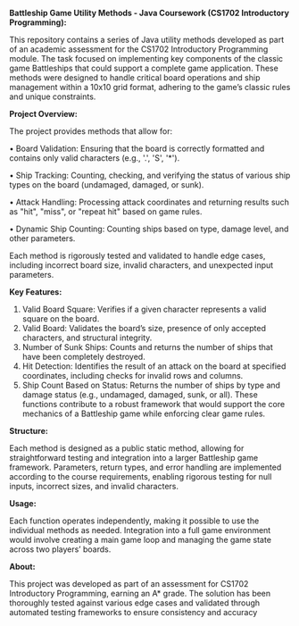 **Battleship Game Utility Methods - Java Coursework (CS1702 Introductory Programming):**

This repository contains a series of Java utility methods developed as part of an academic assessment for the CS1702 Introductory Programming module. The task focused on implementing key components of the classic game Battleships that could support a complete game application. These methods were designed to handle critical board operations and ship management within a 10x10 grid format, adhering to the game’s classic rules and unique constraints.

**Project Overview:**

The project provides methods that allow for:

•	Board Validation: Ensuring that the board is correctly formatted and contains only valid characters (e.g., '.', 'S', '*').

•	Ship Tracking: Counting, checking, and verifying the status of various ship types on the board (undamaged, damaged, or sunk).

•	Attack Handling: Processing attack coordinates and returning results such as "hit", "miss", or "repeat hit" based on game rules.

•	Dynamic Ship Counting: Counting ships based on type, damage level, and other parameters.

Each method is rigorously tested and validated to handle edge cases, including incorrect board size, invalid characters, and unexpected input parameters.

**Key Features:**
1.	Valid Board Square: Verifies if a given character represents a valid square on the board.
2.	Valid Board: Validates the board’s size, presence of only accepted characters, and structural integrity.
3.	Number of Sunk Ships: Counts and returns the number of ships that have been completely destroyed.
4.	Hit Detection: Identifies the result of an attack on the board at specified coordinates, including checks for invalid rows and columns.
5.	Ship Count Based on Status: Returns the number of ships by type and damage status (e.g., undamaged, damaged, sunk, or all).
These functions contribute to a robust framework that would support the core mechanics of a Battleship game while enforcing clear game rules.

**Structure:**

Each method is designed as a public static method, allowing for straightforward testing and integration into a larger Battleship game framework. Parameters, return types, and error handling are implemented according to the course requirements, enabling rigorous testing for null inputs, incorrect sizes, and invalid characters.

**Usage:**

Each function operates independently, making it possible to use the individual methods as needed. Integration into a full game environment would involve creating a main game loop and managing the game state across two players’ boards.

**About:**

This project was developed as part of an assessment for CS1702 Introductory Programming, earning an A* grade. The solution has been thoroughly tested against various edge cases and validated through automated testing frameworks to ensure consistency and accuracy


